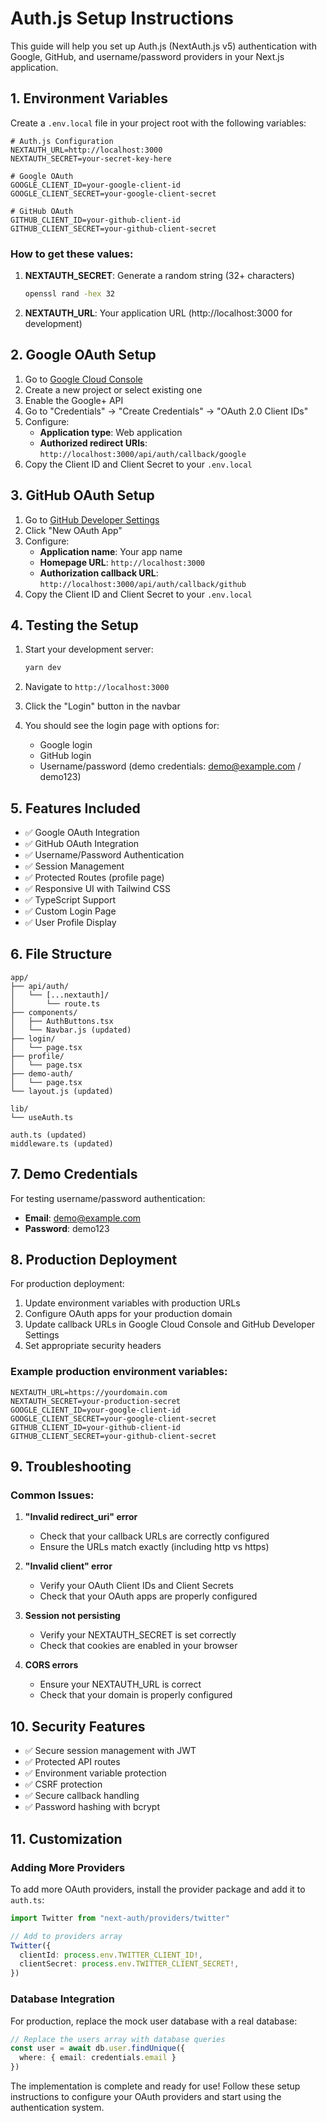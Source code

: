 # Auth.js Setup Instructions

This guide will help you set up Auth.js (NextAuth.js v5) authentication with Google, GitHub, and username/password providers in your Next.js application.

## 1. Environment Variables

Create a `.env.local` file in your project root with the following variables:

```env
# Auth.js Configuration
NEXTAUTH_URL=http://localhost:3000
NEXTAUTH_SECRET=your-secret-key-here

# Google OAuth
GOOGLE_CLIENT_ID=your-google-client-id
GOOGLE_CLIENT_SECRET=your-google-client-secret

# GitHub OAuth
GITHUB_CLIENT_ID=your-github-client-id
GITHUB_CLIENT_SECRET=your-github-client-secret
```

### How to get these values:

1. **NEXTAUTH_SECRET**: Generate a random string (32+ characters)
   ```bash
   openssl rand -hex 32
   ```

2. **NEXTAUTH_URL**: Your application URL (http://localhost:3000 for development)

## 2. Google OAuth Setup

1. Go to [Google Cloud Console](https://console.cloud.google.com/)
2. Create a new project or select existing one
3. Enable the Google+ API
4. Go to "Credentials" → "Create Credentials" → "OAuth 2.0 Client IDs"
5. Configure:
   - **Application type**: Web application
   - **Authorized redirect URIs**: `http://localhost:3000/api/auth/callback/google`
6. Copy the Client ID and Client Secret to your `.env.local`

## 3. GitHub OAuth Setup

1. Go to [GitHub Developer Settings](https://github.com/settings/developers)
2. Click "New OAuth App"
3. Configure:
   - **Application name**: Your app name
   - **Homepage URL**: `http://localhost:3000`
   - **Authorization callback URL**: `http://localhost:3000/api/auth/callback/github`
4. Copy the Client ID and Client Secret to your `.env.local`

## 4. Testing the Setup

1. Start your development server:
   ```bash
   yarn dev
   ```

2. Navigate to `http://localhost:3000`

3. Click the "Login" button in the navbar

4. You should see the login page with options for:
   - Google login
   - GitHub login
   - Username/password (demo credentials: demo@example.com / demo123)

## 5. Features Included

- ✅ Google OAuth Integration
- ✅ GitHub OAuth Integration
- ✅ Username/Password Authentication
- ✅ Session Management
- ✅ Protected Routes (profile page)
- ✅ Responsive UI with Tailwind CSS
- ✅ TypeScript Support
- ✅ Custom Login Page
- ✅ User Profile Display

## 6. File Structure

```
app/
├── api/auth/
│   └── [...nextauth]/
│       └── route.ts
├── components/
│   ├── AuthButtons.tsx
│   └── Navbar.js (updated)
├── login/
│   └── page.tsx
├── profile/
│   └── page.tsx
├── demo-auth/
│   └── page.tsx
└── layout.js (updated)

lib/
└── useAuth.ts

auth.ts (updated)
middleware.ts (updated)
```

## 7. Demo Credentials

For testing username/password authentication:
- **Email**: demo@example.com
- **Password**: demo123

## 8. Production Deployment

For production deployment:

1. Update environment variables with production URLs
2. Configure OAuth apps for your production domain
3. Update callback URLs in Google Cloud Console and GitHub Developer Settings
4. Set appropriate security headers

### Example production environment variables:
```env
NEXTAUTH_URL=https://yourdomain.com
NEXTAUTH_SECRET=your-production-secret
GOOGLE_CLIENT_ID=your-google-client-id
GOOGLE_CLIENT_SECRET=your-google-client-secret
GITHUB_CLIENT_ID=your-github-client-id
GITHUB_CLIENT_SECRET=your-github-client-secret
```

## 9. Troubleshooting

### Common Issues:

1. **"Invalid redirect_uri" error**
   - Check that your callback URLs are correctly configured
   - Ensure the URLs match exactly (including http vs https)

2. **"Invalid client" error**
   - Verify your OAuth Client IDs and Client Secrets
   - Check that your OAuth apps are properly configured

3. **Session not persisting**
   - Verify your NEXTAUTH_SECRET is set correctly
   - Check that cookies are enabled in your browser

4. **CORS errors**
   - Ensure your NEXTAUTH_URL is correct
   - Check that your domain is properly configured

## 10. Security Features

- ✅ Secure session management with JWT
- ✅ Protected API routes
- ✅ Environment variable protection
- ✅ CSRF protection
- ✅ Secure callback handling
- ✅ Password hashing with bcrypt

## 11. Customization

### Adding More Providers

To add more OAuth providers, install the provider package and add it to `auth.ts`:

```typescript
import Twitter from "next-auth/providers/twitter"

// Add to providers array
Twitter({
  clientId: process.env.TWITTER_CLIENT_ID!,
  clientSecret: process.env.TWITTER_CLIENT_SECRET!,
})
```

### Database Integration

For production, replace the mock user database with a real database:

```typescript
// Replace the users array with database queries
const user = await db.user.findUnique({
  where: { email: credentials.email }
})
```

The implementation is complete and ready for use! Follow these setup instructions to configure your OAuth providers and start using the authentication system. 